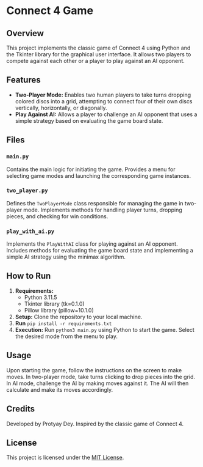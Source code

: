 <!DOCTYPE html>
<html lang="en">
<head>
  <meta charset="UTF-8">
</head>
<body>

<h1>Connect 4 Game</h1>

<h2>Overview</h2>

<p>This project implements the classic game of Connect 4 using Python and the Tkinter library for the graphical user interface. It allows two players to compete against each other or a player to play against an AI opponent.</p>

<h2>Features</h2>

<ul>
  <li><strong>Two-Player Mode:</strong> Enables two human players to take turns dropping colored discs into a grid, attempting to connect four of their own discs vertically, horizontally, or diagonally.</li>
  
  <li><strong>Play Against AI:</strong> Allows a player to challenge an AI opponent that uses a simple strategy based on evaluating the game board state.</li>
</ul>

<h2>Files</h2>

<h3><code>main.py</code></h3>

<p>Contains the main logic for initiating the game. Provides a menu for selecting game modes and launching the corresponding game instances.</p>

<h3><code>two_player.py</code></h3>

<p>Defines the <code>TwoPlayerMode</code> class responsible for managing the game in two-player mode. Implements methods for handling player turns, dropping pieces, and checking for win conditions.</p>

<h3><code>play_with_ai.py</code></h3>

<p>Implements the <code>PlayWithAI</code> class for playing against an AI opponent. Includes methods for evaluating the game board state and implementing a simple AI strategy using the minimax algorithm.</p>

<h2>How to Run</h2>

<ol>
  <li><strong>Requirements:</strong>
    <ul>
      <li>Python 3.11.5</li>
      <li>Tkinter library (tk=0.1.0)</li>
      <li>Pillow library (pillow=10.1.0)</li>
    </ul>
  </li>
  <li><strong>Setup:</strong> Clone the repository to your local machine.</li>
  <li><strong>Run</strong> <code>pip install -r requirements.txt </code></li>
  <li><strong>Execution:</strong> Run <code>python3 main.py</code> using Python to start the game. Select the desired mode from the menu to play.</li>
</ol>

<h2>Usage</h2>

<p>Upon starting the game, follow the instructions on the screen to make moves. In two-player mode, take turns clicking to drop pieces into the grid. In AI mode, challenge the AI by making moves against it. The AI will then calculate and make its moves accordingly.</p>

<h2>Credits</h2>

<p>Developed by Protyay Dey. Inspired by the classic game of Connect 4.</p>

<h2>License</h2>

<p>This project is licensed under the <a href="LICENSE">MIT License</a>.</p>

</body>
</html>
